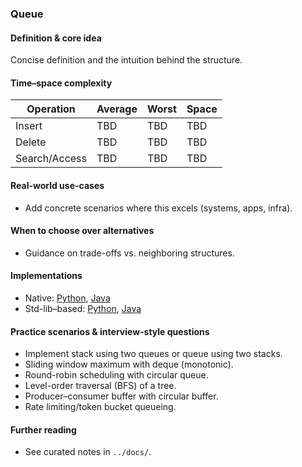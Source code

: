 ### Queue

#### Definition & core idea
Concise definition and the intuition behind the structure.

#### Time–space complexity
| Operation | Average | Worst | Space |
|---|---|---|---|
| Insert | TBD | TBD | TBD |
| Delete | TBD | TBD | TBD |
| Search/Access | TBD | TBD | TBD |

#### Real-world use-cases
- Add concrete scenarios where this excels (systems, apps, infra).

#### When to choose over alternatives
- Guidance on trade-offs vs. neighboring structures.

#### Implementations
- Native: [Python](../python/native/queue.py), [Java](../java/native/Queue.java)
- Std-lib–based: [Python](../python/stdlib/queue_std.py), [Java](../java/stdlib/QueueStd.java)

#### Practice scenarios & interview-style questions
- Implement stack using two queues or queue using two stacks.
- Sliding window maximum with deque (monotonic).
- Round-robin scheduling with circular queue.
- Level-order traversal (BFS) of a tree.
- Producer–consumer buffer with circular buffer.
- Rate limiting/token bucket queueing.

#### Further reading
- See curated notes in `../docs/`.
